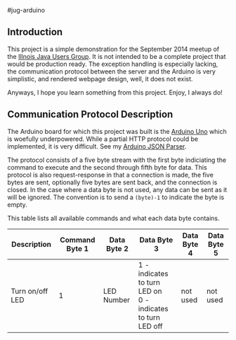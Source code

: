 #jug-arduino
## Introduction
This project is a simple demonstration for the September 2014 meetup of the [Illnois Java Users Group](http://www.meetup.com/IllinoisJUG/events/200692482/).  It is not intended to be a complete project that would be production ready.  The exception handling is especially lacking, the communication protocol between the server and the Arduino is very simplistic, and rendered webpage design, well, it does not exist.

Anyways, I hope you learn something from this project.  Enjoy, I always do!

## Communication Protocol Description
The Arduino board for which this project was built is the [Arduino Uno](http://arduino.cc/en/Main/arduinoBoardUno) which is woefully underpowered.  While a partial HTTP protocol could be implemented, it is very difficult.  See my [Arduino JSON Parser](https://github.com/jasonmfehr/arduino_json_parser).

The protocol consists of a five byte stream with the first byte indiciating the command to execute and the second through fifth byte for data.  This protocol is also request-response in that a connection is made, the five bytes are sent, optionally five bytes are sent back, and the connection is closed.  In the case where a data byte is not used, any data can be sent as it will be ignored.  The convention is to send a `(byte)-1` to indicate the byte is empty.

This table lists all available commands and what each data byte contains.

Description | Command Byte 1 | Data Byte 2 | Data Byte 3 | Data Byte 4 | Data Byte 5
----------- | -------------- | ----------- | ----------- | ----------- |------------
Turn on/off LED | 1 | LED Number | 1 - indicates to turn LED on <br /> 0 - indicates to turn LED off | not used | not used

